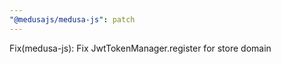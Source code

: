 ```yaml
---
"@medusajs/medusa-js": patch
---
```


Fix(medusa-js): Fix JwtTokenManager.register for store domain
